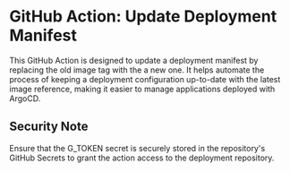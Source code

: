 # GitHub Action: Update Deployment Manifest
This GitHub Action is designed to update a deployment manifest by replacing the old image tag with the a new one. It helps automate the process of keeping a deployment configuration up-to-date with the latest image reference, making it easier to manage applications deployed with ArgoCD.

## Security Note
Ensure that the G_TOKEN secret is securely stored in the repository's GitHub Secrets to grant the action access to the deployment repository.
